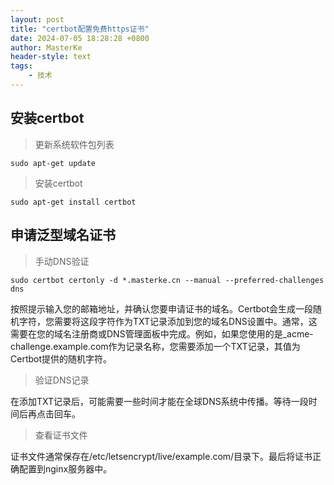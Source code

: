 ```yaml
---
layout: post
title: "certbot配置免费https证书"
date: 2024-07-05 18:28:28 +0800
author: MasterKe
header-style: text
tags:
    - 技术
---
```


## 安装certbot
> 更新系统软件包列表
```
sudo apt-get update
```
> 安装certbot
```
sudo apt-get install certbot
```

## 申请泛型域名证书
> 手动DNS验证
```
sudo certbot certonly -d *.masterke.cn --manual --preferred-challenges dns
```

按照提示输入您的邮箱地址，并确认您要申请证书的域名。Certbot会生成一段随机字符，您需要将这段字符作为TXT记录添加到您的域名DNS设置中。通常，这需要在您的域名注册商或DNS管理面板中完成。例如，如果您使用的是_acme-challenge.example.com作为记录名称，您需要添加一个TXT记录，其值为Certbot提供的随机字符。

> 验证DNS记录

在添加TXT记录后，可能需要一些时间才能在全球DNS系统中传播。等待一段时间后再点击回车。

> 查看证书文件

证书文件通常保存在/etc/letsencrypt/live/example.com/目录下。最后将证书正确配置到nginx服务器中。
